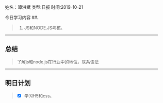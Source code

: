 姓名：谭洪斌
类型:日报
时间:2019-10-21

今日学习内容 ##.  

>1. JS和NODE.JS考核。
>

* * *
## 总结 ##
> 了解js和node.js在行业中的地位，联系语法
* * *
## 明日计划 ##
> - [x] 学习H5和css。

